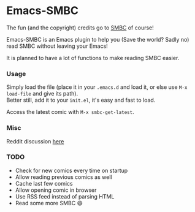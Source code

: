 Emacs-SMBC
==========

The fun (and the copyright) credits go to [SMBC](http://smbc-comics.com/) of course!

Emacs-SMBC is an Emacs plugin to help you (Save the world? Sadly no) read SMBC without leaving your Emacs!

It is planned to have a lot of functions to make reading SMBC easier.

### Usage
Simply load the file (place it in your `.emacs.d` and load it, or else use `M-x load-file` and give its path).<br>
Better still, add it to your `init.el`, it's easy and fast to load.

Access the latest comic with `M-x smbc-get-latest`.

### Misc
Reddit discussion [here](https://www.reddit.com/r/emacs/comments/4lrjln/a_simple_smbc_viewer_for_emacs/)

### TODO

* Check for new comics every time on startup
* Allow reading previous comics as well
* Cache last few comics
* Allow opening comic in browser
* Use RSS feed instead of parsing HTML
* Read some more SMBC :smile:
